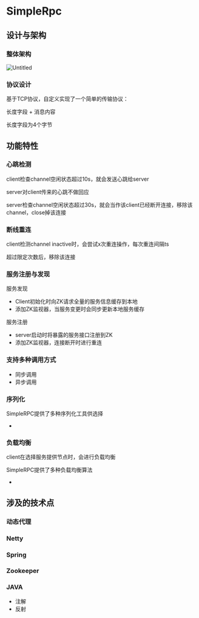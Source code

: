 
# SimpleRpc

## 设计与架构

### 整体架构

![Untitled](https://s3-us-west-2.amazonaws.com/secure.notion-static.com/3116416b-568c-43fd-86cf-14e952e68cb4/Untitled.png)

### 协议设计

基于TCP协议，自定义实现了一个简单的传输协议：

长度字段 + 消息内容

长度字段为4个字节

## 功能特性

### 心跳检测

client检查channel空闲状态超过10s，就会发送心跳给server

server对client传来的心跳不做回应

server检查channel空闲状态超过30s，就会当作该client已经断开连接，移除该channel，close掉该连接

### 断线重连

client检测channel inactive时，会尝试x次重连操作，每次重连间隔ts

超过限定次数后，移除该连接

### 服务注册与发现

服务发现

- Client初始化时向ZK请求全量的服务信息缓存到本地
- 添加ZK监视器，当服务变更时会同步更新本地服务缓存

服务注册

- server启动时将暴露的服务接口注册到ZK
- 添加ZK监视器，连接断开时进行重连

### 支持多种调用方式

- 同步调用
- 异步调用

### 序列化

SimpleRPC提供了多种序列化工具供选择

-

### 负载均衡

client在选择服务提供节点时，会进行负载均衡

SimpleRPC提供了多种负载均衡算法

-

## 涉及的技术点

### 动态代理

### Netty

### Spring

### Zookeeper

### JAVA

- 注解
- 反射